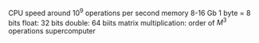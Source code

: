 CPU speed around $10^9$ operations per second
memory 8-16 Gb
	1 byte = 8 bits
	float: 32 bits
	double: 64 biits
matrix multiplication: order of $M^3$ operations
supercomputer